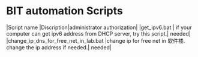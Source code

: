 # BIT automation Scripts

|Script name |Discription|administrator authorization|
|get_ipv6.bat | if your computer can get ipv6 address from DHCP server, try this script.| needed|
|change_ip_dns_for_free_net_in_lab.bat |change ip for free net in 软件楼. change the ip address if needed.| needed|